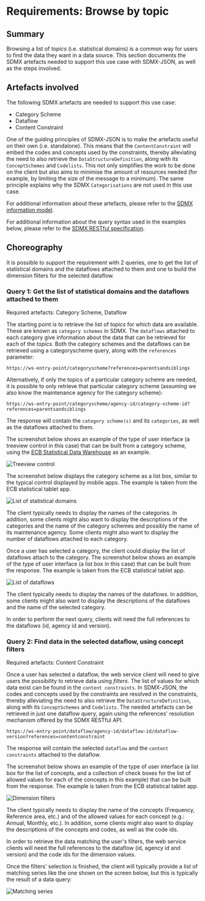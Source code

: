 # Requirements: Browse by topic

## Summary

Browsing a list of *topics* (i.e. statistical domains) is a common way for users to find the data they want in a data source. This section documents the SDMX artefacts needed to support this use case with SDMX-JSON, as well as the steps involved.

## Artefacts involved

The following SDMX artefacts are needed to support this use case:

- Category Scheme
- Dataflow
- Content Constraint

One of the guiding principles of SDMX-JSON is to make the artefacts useful on their own (i.e. standalone). This means that the `ContentConstraint` will embed the codes and concepts used by the constraints, thereby alleviating the need to also retrieve the `DataStructureDefinition`, along with its `ConceptSchemes` and `Codelists`. This not only simplifies the work to be done on the client but also aims to minimise the amount of resources needed (for example, by limiting the size of the message to a minimum). The same principle explains why the SDMX `Categorisations` are not used in this use case. 

For additional information about these artefacts, please refer to the [SDMX information model](http://sdmx.org/wp-content/uploads/2011/08/SDMX_2-1-1_SECTION_2_InformationModel_201108.pdf).

For additional information about the query syntax used in the examples below, please refer to the [SDMX RESTful specification](https://github.com/sdmx-twg/sdmx-rest/tree/master/v2_1/ws/rest/docs).

## Choreography

It is possible to support the requirement with 2 queries, one to get the list of statistical domains and the dataflows attached to them and one to build the dimension filters for the selected dataflow.

### Query 1: Get the list of statistical domains and the dataflows attached to them

Required artefacts: Category Scheme, Dataflow

The starting point is to retrieve the list of *topics* for which data are available. These are known as `category schemes` in SDMX. The `dataflows` attached to each category give information about the data that can be retrieved for each of the *topics*. Both the category schemes and the dataflows can be retrieved using a categoryscheme query, along with the `references` parameter:

```
https://ws-entry-point/categoryscheme?references=parentsandsiblings
```

Alternatively, if only the topics of a particular category scheme are needed, it is possible to only retrieve that particular category scheme (assuming we also know the maintenance agency for the category scheme):

```
https://ws-entry-point/categoryscheme/agency-id/category-scheme-id?references=parentsandsiblings
```

The response will contain the `category scheme(s)` and its `categories`, as well as the dataflows attached to them.

The screenshot below shows an example of the type of user interface (a treeview control in this case) that can be built from a category scheme, using the [ECB Statistical Data Warehouse](https://sdw.ecb.europa.eu) as an example.

![Treeview control](img/cs-treeview.png)

The screenshot below displays the category scheme as a list box, similar to the typical control displayed by mobile apps. The example is taken from the ECB statistical tablet app.

![List of statistical domains](img/cs-list.png)

The client typically needs to display the names of the categories. In addition, some clients might also want to display the descriptions of the categories and the name of the category schemes and possibly the name of its maintenance agency. Some clients might also want to display the number of dataflows attached to each category.

Once a user has selected a category, the client could display the list of dataflows attach to the category. The screenshot below shows an example of the type of user interface (a list box in this case) that can be built from the response. The example is taken from the ECB statistical tablet app.

![List of dataflows](img/df-list.png)

The client typically needs to display the names of the dataflows. In addition, some clients might also want to display the descriptions of the dataflows and the name of the selected category.

In order to perform the next query, clients will need the full references to the dataflows (id, agency id and version).

### Query 2: Find data in the selected dataflow, using concept filters

Required artefacts: Content Constraint

Once a user has selected a dataflow, the web service client will need to give users the possibility to retrieve data using *filters*. The list of values for which data exist can be found in the `content constraints`. In SDMX-JSON, the codes and concepts used by the constraints are resolved in the constraints, thereby alleviating the need to also retrieve the `DataStructureDefinition`, along with its `ConceptSchemes` and `Codelists`. The needed artefacts can be retrieved in just one dataflow query, again using the references' resolution mechanism offered by the SDMX RESTful API.

```
https://ws-entry-point/dataflow/agency-id/dataflow-id/dataflow-version?references=contentconstraint
```

The response will contain the selected `dataflow` and the `content constraints` attached to the dataflow.

The screenshot below shows an example of the type of user interface (a list box for the list of concepts, and a collection of check boxes for the list of allowed values for each of the concepts in this example) that can be built from the response. The example is taken from the ECB statistical tablet app.

![Dimension filters](img/df-filters.png)

The client typically needs to display the name of the concepts (Frequency, Reference area, etc.) and of the allowed values for each concept (e.g.: Annual, Monthly, etc.). In addition, some clients might also want to display the descriptions of the concepts and codes, as well as the code ids.

In order to retrieve the data matching the user's filters, the web service clients will need the full references to the dataflow (id, agency id and version) and the code ids for the dimension values.

Once the filters' selection is finished, the client will typically provide a list of matching series like the one shown on the screen below, but this is typically the result of a data query:

![Matching series](img/series-list.png)
